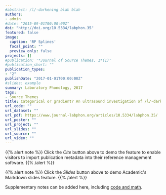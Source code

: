 ```yaml
---
#abstract: /l/-darkening blah blah
authors:
- admin
#date: "2015-09-01T00:00:00Z"
doi: "http://doi.org/10.5334/labphon.35"
featured: false
image:
  caption: 'RP Splines'
  focal_point: ""
  preview_only: false
projects: []
#publication: '*Journal of Source Themes, 1*(1)'
#publication_short: ""
publication_types:
- "2"
publishDate: "2017-01-01T00:00:00Z"
#slides: example
summary: Laboratory Phonology, 2017
tags:
- Source Themes
title: Categorical or gradient? An ultrasound investigation of /l/-darkening and vocalization in varieties of English
url_code: ""
url_dataset: ""
url_pdf: https://www.journal-labphon.org/articles/10.5334/labphon.35/
url_poster: ""
url_project: ""
url_slides: ""
url_source: ""
url_video: ""
---
```


{{% alert note %}}
Click the *Cite* button above to demo the feature to enable visitors to import publication metadata into their reference management software.
{{% /alert %}}

{{% alert note %}}
Click the *Slides* button above to demo Academic's Markdown slides feature.
{{% /alert %}}

Supplementary notes can be added here, including [code and math](https://sourcethemes.com/academic/docs/writing-markdown-latex/).
